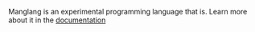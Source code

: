 Manglang is an experimental programming language that is. Learn more about it in the [documentation](https://mabur.github.io/mang_lang/)
